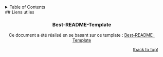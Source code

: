 <a name="document-top"></a>

<!-- TABLE OF CONTENTS -->
<details>
  <summary>Table of Contents</summary>
  <ol>
    <li><a href="#liens-utiles">Liens utiles</a></li>
  </ol>
</details>
## Liens utiles
<h3 align="center">Best-README-Template</h3>
<p  align="center">Ce document a été réalisé en se basant sur ce template : <a href="https://github.com/othneildrew/Best-README-Template">Best-README-Template</a></p>
<p align="right">(<a href="#document-top">back to top</a>)</p>
